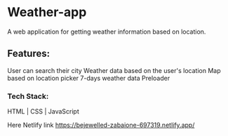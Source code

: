 # Weather-app
A web application for getting weather information based on location.

## Features:
  User can search their city
  Weather data based on the user's location
  Map based on location picker
  7-days weather data
  Preloader

### Tech Stack: 
  HTML | CSS | JavaScript
  
Here Netlify link
https://bejewelled-zabaione-697319.netlify.app/


